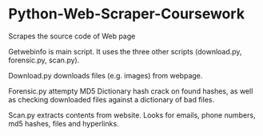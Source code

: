 # Python-Web-Scraper-Coursework
Scrapes the source code of Web page 

Getwebinfo is main script. It uses the three other scripts (download.py, forensic.py, scan.py). 

Download.py downloads files (e.g. images) from webpage. 

Forensic.py attempty MD5 Dictionary hash crack on found hashes, as well as checking downloaded files against a dictionary of bad files. 

Scan.py extracts contents from website. Looks for emails, phone numbers, md5 hashes, files and hyperlinks. 
